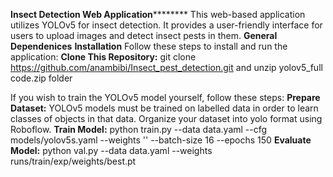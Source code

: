 ****Insect Detection Web Application************
This web-based application utilizes YOLOv5 for insect detection. It provides a user-friendly interface for users to upload images and detect insect pests in them. 
******General Dependenices******
****Installation****
Follow these steps to install and run the application:
**Clone This Repository:**
git clone https://github.com/anambibi/Insect_pest_detection.git
 and unzip yolov5_full code.zip folder

If you wish to train the YOLOv5 model yourself, follow these steps:
**Prepare Dataset:**
YOLOv5 models must be trained on labelled data in order to learn classes of objects in that data. Organize your dataset into yolo format using Roboflow.
**Train Model:**
python train.py --data data.yaml --cfg models/yolov5s.yaml --weights '' --batch-size 16 --epochs 150
**Evaluate Model:**
python val.py --data data.yaml --weights runs/train/exp/weights/best.pt

